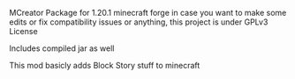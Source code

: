 MCreator Package for 1.20.1 minecraft forge in case you want to make some edits or fix compatibility issues or anything, this project is under GPLv3 License

Includes compiled jar as well


This mod basicly adds Block Story stuff to minecraft
